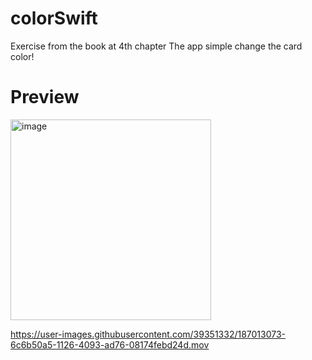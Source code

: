 # colorSwift
Exercise from the book at 4th chapter
The app simple change the card color!
# Preview
<img width="321" alt="image" src="https://user-images.githubusercontent.com/39351332/187012975-9c1ae5a8-2209-4921-9f43-26ce1161edcf.png">


https://user-images.githubusercontent.com/39351332/187013073-6c6b50a5-1126-4093-ad76-08174febd24d.mov

